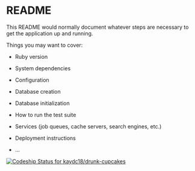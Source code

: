 # README

This README would normally document whatever steps are necessary to get the
application up and running.

Things you may want to cover:

* Ruby version

* System dependencies

* Configuration

* Database creation

* Database initialization

* How to run the test suite

* Services (job queues, cache servers, search engines, etc.)

* Deployment instructions

* ...

[![Codeship Status for kaydc18/drunk-cupcakes](https://app.codeship.com/projects/8ff21815-d233-475c-bb3c-b993fb09c548/status?branch=master)](https://app.codeship.com/projects/416577)
